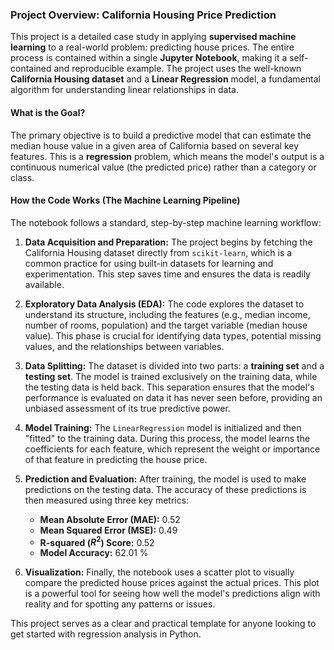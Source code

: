  ### Project Overview: California Housing Price Prediction

This project is a detailed case study in applying **supervised machine learning** to a real-world problem: predicting house prices. The entire process is contained within a single **Jupyter Notebook**, making it a self-contained and reproducible example. The project uses the well-known **California Housing dataset** and a **Linear Regression** model, a fundamental algorithm for understanding linear relationships in data.

#### **What is the Goal?**

The primary objective is to build a predictive model that can estimate the median house value in a given area of California based on several key features. This is a **regression** problem, which means the model's output is a continuous numerical value (the predicted price) rather than a category or class.

#### **How the Code Works (The Machine Learning Pipeline)**

The notebook follows a standard, step-by-step machine learning workflow:

1.  **Data Acquisition and Preparation:** The project begins by fetching the California Housing dataset directly from `scikit-learn`, which is a common practice for using built-in datasets for learning and experimentation. This step saves time and ensures the data is readily available.

2.  **Exploratory Data Analysis (EDA):** The code explores the dataset to understand its structure, including the features (e.g., median income, number of rooms, population) and the target variable (median house value). This phase is crucial for identifying data types, potential missing values, and the relationships between variables.

3.  **Data Splitting:** The dataset is divided into two parts: a **training set** and a **testing set**. The model is trained exclusively on the training data, while the testing data is held back. This separation ensures that the model's performance is evaluated on data it has never seen before, providing an unbiased assessment of its true predictive power.

4.  **Model Training:** The `LinearRegression` model is initialized and then "fitted" to the training data. During this process, the model learns the coefficients for each feature, which represent the weight or importance of that feature in predicting the house price.

5.  **Prediction and Evaluation:** After training, the model is used to make predictions on the testing data. The accuracy of these predictions is then measured using three key metrics:
    * **Mean Absolute Error (MAE):** 0.52
    * **Mean Squared Error (MSE):**  0.49
    * **R-squared ($R^2$) Score:**  0.52 
    * **Model Accuracy:** 62.01 %

6.  **Visualization:** Finally, the notebook uses a scatter plot to visually compare the predicted house prices against the actual prices. This plot is a powerful tool for seeing how well the model's predictions align with reality and for spotting any patterns or issues.

This project serves as a clear and practical template for anyone looking to get started with regression analysis in Python.
